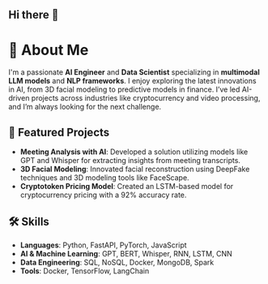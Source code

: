 ## Hi there 👋
# 🧠 About Me  
I'm a passionate **AI Engineer** and **Data Scientist** specializing in **multimodal LLM models** and **NLP frameworks**. I enjoy exploring the latest innovations in AI, from 3D facial modeling to predictive models in finance. I’ve led AI-driven projects across industries like cryptocurrency and video processing, and I’m always looking for the next challenge.

## 🌟 Featured Projects  
- **Meeting Analysis with AI**: Developed a solution utilizing models like GPT and Whisper for extracting insights from meeting transcripts.
- **3D Facial Modeling**: Innovated facial reconstruction using DeepFake techniques and 3D modeling tools like FaceScape.
- **Cryptotoken Pricing Model**: Created an LSTM-based model for cryptocurrency pricing with a 92% accuracy rate.

## 🛠️ Skills  
- **Languages**: Python, FastAPI, PyTorch, JavaScript  
- **AI & Machine Learning**: GPT, BERT, Whisper, RNN, LSTM, CNN  
- **Data Engineering**: SQL, NoSQL, Docker, MongoDB, Spark  
- **Tools**: Docker, TensorFlow, LangChain  

<!--
**wissalBayoudh/wissalBayoudh** is a ✨ _special_ ✨ repository because its `README.md` (this file) appears on your GitHub profile.

Here are some ideas to get you started:

- 🔭 I’m currently working on ...
- 🌱 I’m currently learning ...
- 👯 I’m looking to collaborate on ...
- 🤔 I’m looking for help with ...
- 💬 Ask me about ...
- 📫 How to reach me: ...
- 😄 Pronouns: ...
- ⚡ Fun fact: ...
-->
